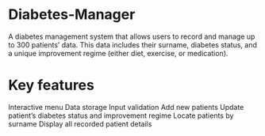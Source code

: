 # Diabetes-Manager

A diabetes management system that allows users to record and manage up to 300 patients’ data. This data includes their surname, diabetes status, and a unique improvement regime (either diet, exercise, or medication).

# Key features

Interactive menu 
Data storage 
Input validation 
Add new patients 
Update patient’s diabetes status and improvement regime 
Locate patients by surname 
Display all recorded patient details

